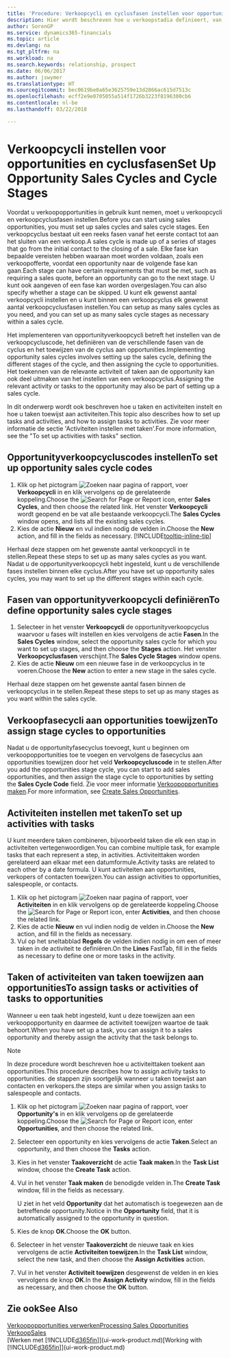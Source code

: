 ```yaml
---
title: 'Procedure: Verkoopcycli en cyclusfasen instellen voor opportunities| Microsoft Docs'
description: Hier wordt beschreven hoe u verkoopstadia definieert, van eerste contact tot sluiten, om een verkoopcyclus te maken en toe te wijzen aan opportunities in Finance and Operations, Business edition.
author: SorenGP
ms.service: dynamics365-financials
ms.topic: article
ms.devlang: na
ms.tgt_pltfrm: na
ms.workload: na
ms.search.keywords: relationship, prospect
ms.date: 06/06/2017
ms.author: jswymer
ms.translationtype: HT
ms.sourcegitcommit: bec0619be0a65e3625759e13d2866ac615d7513c
ms.openlocfilehash: ecff2e9e0705055a514f1726b3223f8196300cb6
ms.contentlocale: nl-be
ms.lasthandoff: 03/22/2018

---
```

# <a name="set-up-opportunity-sales-cycles-and-cycle-stages"></a><span data-ttu-id="688d9-103">Verkoopcycli instellen voor opportunities en cyclusfasen</span><span class="sxs-lookup"><span data-stu-id="688d9-103">Set Up Opportunity Sales Cycles and Cycle Stages</span></span>
<span data-ttu-id="688d9-104">Voordat u verkoopopportunities in gebruik kunt nemen, moet u verkoopcycli en verkoopcyclusfasen instellen.</span><span class="sxs-lookup"><span data-stu-id="688d9-104">Before you can start using sales opportunities, you must set up sales cycles and sales cycle stages.</span></span> <span data-ttu-id="688d9-105">Een verkoopcyclus bestaat uit een reeks fasen vanaf het eerste contact tot aan het sluiten van een verkoop.</span><span class="sxs-lookup"><span data-stu-id="688d9-105">A sales cycle is made up of a series of stages that go from the initial contact to the closing of a sale.</span></span> <span data-ttu-id="688d9-106">Elke fase kan bepaalde vereisten hebben waaraan moet worden voldaan, zoals een verkoopofferte, voordat een opportunity naar de volgende fase kan gaan.</span><span class="sxs-lookup"><span data-stu-id="688d9-106">Each stage can have certain requirements that must be met, such as requiring a sales quote, before an opportunity can go to the next stage.</span></span> <span data-ttu-id="688d9-107">U kunt ook aangeven of een fase kan worden overgeslagen.</span><span class="sxs-lookup"><span data-stu-id="688d9-107">You can also specify whether a stage can be skipped.</span></span> <span data-ttu-id="688d9-108">U kunt elk gewenst aantal verkoopcycli instellen en u kunt binnen een verkoopcyclus elk gewenst aantal verkoopcyclusfasen instellen.</span><span class="sxs-lookup"><span data-stu-id="688d9-108">You can setup as many sales cycles as you need, and you can set up as many sales cycle stages as necessary within a sales cycle.</span></span>

<span data-ttu-id="688d9-109">Het implementeren van opportunityverkoopcycli betreft het instellen van de verkoopcycluscode, het definiëren van de verschillende fasen van de cyclus en het toewijzen van de cyclus aan opportunities.</span><span class="sxs-lookup"><span data-stu-id="688d9-109">Implementing opportunity sales cycles involves setting up the sales cycle, defining the different stages of the cycle, and then assigning the cycle to opportunities.</span></span> <span data-ttu-id="688d9-110">Het toekennen van de relevante activiteit of taken aan de opportunity kan ook deel uitmaken van het instellen van een verkoopcyclus.</span><span class="sxs-lookup"><span data-stu-id="688d9-110">Assigning the relevant activity or tasks to the opportunity may also be part of setting up a sales cycle.</span></span>

<span data-ttu-id="688d9-111">In dit onderwerp wordt ook beschreven hoe u taken en activiteiten instelt en hoe u taken toewijst aan activiteiten.</span><span class="sxs-lookup"><span data-stu-id="688d9-111">This topic also describes how to set up tasks and activities, and how to assign tasks to activities.</span></span> <span data-ttu-id="688d9-112">Zie voor meer informatie de sectie 'Activiteiten instellen met taken'.</span><span class="sxs-lookup"><span data-stu-id="688d9-112">For more information, see the "To set up activities with tasks" section.</span></span>

## <a name="to-set-up-opportunity-sales-cycle-codes"></a><span data-ttu-id="688d9-113">Opportunityverkoopcycluscodes instellen</span><span class="sxs-lookup"><span data-stu-id="688d9-113">To set up opportunity sales cycle codes</span></span>
1. <span data-ttu-id="688d9-114">Klik op het pictogram ![Zoeken naar pagina of rapport](media/ui-search/search_small.png "pictogram Zoeken naar pagina of rapport"), voer **Verkoopcycli** in en klik vervolgens op de gerelateerde koppeling.</span><span class="sxs-lookup"><span data-stu-id="688d9-114">Choose the ![Search for Page or Report](media/ui-search/search_small.png "Search for Page or Report icon") icon, enter **Sales Cycles**, and then choose the related link.</span></span> <span data-ttu-id="688d9-115">Het venster **Verkoopcycli** wordt geopend en be vat alle bestaande verkoopcycli.</span><span class="sxs-lookup"><span data-stu-id="688d9-115">The **Sales Cycles** window opens, and lists all the existing sales cycles.</span></span>
2. <span data-ttu-id="688d9-116">Kies de actie **Nieuw** en vul indien nodig de velden in.</span><span class="sxs-lookup"><span data-stu-id="688d9-116">Choose the **New** action, and fill in the fields as necessary.</span></span> [!INCLUDE[tooltip-inline-tip](includes/tooltip-inline-tip_md.md)]

<span data-ttu-id="688d9-117">Herhaal deze stappen om het gewenste aantal verkoopcycli in te stellen.</span><span class="sxs-lookup"><span data-stu-id="688d9-117">Repeat these steps to set up as many sales cycles as you want.</span></span> <span data-ttu-id="688d9-118">Nadat u de opportunityverkoopcycli hebt ingesteld, kunt u de verschillende fases instellen binnen elke cyclus.</span><span class="sxs-lookup"><span data-stu-id="688d9-118">After you have set up opportunity sales cycles, you may want to set up the different stages within each cycle.</span></span>

## <a name="to-define-opportunity-sales-cycle-stages"></a><span data-ttu-id="688d9-119">Fasen van opportunityverkoopcycli definiëren</span><span class="sxs-lookup"><span data-stu-id="688d9-119">To define opportunity sales cycle stages</span></span>
1. <span data-ttu-id="688d9-120">Selecteer in het venster **Verkoopcycli** de opportunityverkoopcyclus waarvoor u fases wilt instellen en kies vervolgens de actie **Fasen**.</span><span class="sxs-lookup"><span data-stu-id="688d9-120">In the **Sales Cycles** window, select the opportunity sales cycle for which you want to set up stages, and then choose the **Stages** action.</span></span> <span data-ttu-id="688d9-121">Het venster **Verkoopcyclusfasen** verschijnt.</span><span class="sxs-lookup"><span data-stu-id="688d9-121">The **Sales Cycle Stages** window opens.</span></span>
2. <span data-ttu-id="688d9-122">Kies de actie **Nieuw** om een nieuwe fase in de verkoopcyclus in te voeren.</span><span class="sxs-lookup"><span data-stu-id="688d9-122">Choose the **New** action to enter a new stage in the sales cycle.</span></span>

<span data-ttu-id="688d9-123">Herhaal deze stappen om het gewenste aantal fasen binnen de verkoopcyclus in te stellen.</span><span class="sxs-lookup"><span data-stu-id="688d9-123">Repeat these steps to set up as many stages as you want within the sales cycle.</span></span>

## <a name="to-assign-stage-cycles-to-opportunities"></a><span data-ttu-id="688d9-124">Verkoopfasecycli aan opportunities toewijzen</span><span class="sxs-lookup"><span data-stu-id="688d9-124">To assign stage cycles to opportunities</span></span>
<span data-ttu-id="688d9-125">Nadat u de opportunityfasecyclus toevoegt, kunt u beginnen om verkoopopportunities toe te voegen en vervolgens de fasecyclus aan opportunities toewijzen door het veld **Verkoopcycluscode** in te stellen.</span><span class="sxs-lookup"><span data-stu-id="688d9-125">After you add the opportunities stage cycle, you can start to add sales opportunities, and then assign the stage cycle to opportunities by setting the **Sales Cycle Code** field.</span></span> <span data-ttu-id="688d9-126">Zie voor meer informatie [Verkoopopportunities maken](marketing-how-create-opportunities.md).</span><span class="sxs-lookup"><span data-stu-id="688d9-126">For more information, see [Create Sales Opportunities](marketing-how-create-opportunities.md).</span></span>

## <a name="to-set-up-activities-with-tasks"></a><span data-ttu-id="688d9-127">Activiteiten instellen met taken</span><span class="sxs-lookup"><span data-stu-id="688d9-127">To set up activities with tasks</span></span>
<span data-ttu-id="688d9-128">U kunt meerdere taken combineren, bijvoorbeeld taken die elk een stap in activiteiten vertegenwoordigen.</span><span class="sxs-lookup"><span data-stu-id="688d9-128">You can combine multiple task, for example tasks that each represent a step, in activities.</span></span> <span data-ttu-id="688d9-129">Activiteittaken worden gerelateerd aan elkaar met een datumformule.</span><span class="sxs-lookup"><span data-stu-id="688d9-129">Activity tasks are related to each other by a date formula.</span></span> <span data-ttu-id="688d9-130">U kunt activiteiten aan opportunities, verkopers of contacten toewijzen.</span><span class="sxs-lookup"><span data-stu-id="688d9-130">You can assign activities to opportunities, salespeople, or contacts.</span></span>

1. <span data-ttu-id="688d9-131">Klik op het pictogram ![Zoeken naar pagina of rapport](media/ui-search/search_small.png "pictogram Zoeken naar pagina of rapport"), voer **Activiteiten** in en klik vervolgens op de gerelateerde koppeling.</span><span class="sxs-lookup"><span data-stu-id="688d9-131">Choose the ![Search for Page or Report](media/ui-search/search_small.png "Search for Page or Report icon") icon, enter **Activities**, and then choose the related link.</span></span>
2. <span data-ttu-id="688d9-132">Kies de actie **Nieuw** en vul indien nodig de velden in.</span><span class="sxs-lookup"><span data-stu-id="688d9-132">Choose the **New** action, and fill in the fields as necessary.</span></span>
3. <span data-ttu-id="688d9-133">Vul op het sneltabblad **Regels** de velden indien nodig in om een of meer taken in de activiteit te definiëren.</span><span class="sxs-lookup"><span data-stu-id="688d9-133">On the **Lines** FastTab, fill in the fields as necessary to define one or more tasks in the activity.</span></span>

## <a name="to-assign-tasks-or-activities-of-tasks-to-opportunities"></a><span data-ttu-id="688d9-134">Taken of activiteiten van taken toewijzen aan opportunities</span><span class="sxs-lookup"><span data-stu-id="688d9-134">To assign tasks or activities of tasks to opportunities</span></span>
<span data-ttu-id="688d9-135">Wanneer u een taak hebt ingesteld, kunt u deze toewijzen aan een verkoopopportunity en daarmee de activiteit toewijzen waartoe de taak behoort.</span><span class="sxs-lookup"><span data-stu-id="688d9-135">When you have set up a task, you can assign it to a sales opportunity and thereby assign the activity that the task belongs to.</span></span>

> [!NOTE]  
>   <span data-ttu-id="688d9-136">In deze procedure wordt beschreven hoe u activiteittaken toekent aan opportunities.</span><span class="sxs-lookup"><span data-stu-id="688d9-136">This procedure describes how to assign activity tasks to opportunities.</span></span> <span data-ttu-id="688d9-137">de stappen zijn soortgelijk wanneer u taken toewijst aan contacten en verkopers.</span><span class="sxs-lookup"><span data-stu-id="688d9-137">the steps are similar when you assign tasks to salespeople and contacts.</span></span>

1. <span data-ttu-id="688d9-138">Klik op het pictogram ![Zoeken naar pagina of rapport](media/ui-search/search_small.png "pictogram Zoeken naar pagina of rapport"), voer **Opportunity's** in en klik vervolgens op de gerelateerde koppeling.</span><span class="sxs-lookup"><span data-stu-id="688d9-138">Choose the ![Search for Page or Report](media/ui-search/search_small.png "Search for Page or Report icon") icon, enter **Opportunities**, and then choose the related link.</span></span>
2. <span data-ttu-id="688d9-139">Selecteer een opportunity en kies vervolgens de actie **Taken**.</span><span class="sxs-lookup"><span data-stu-id="688d9-139">Select an opportunity, and then choose the **Tasks** action.</span></span>
3. <span data-ttu-id="688d9-140">Kies in het venster **Taakoverzicht** de actie **Taak maken**.</span><span class="sxs-lookup"><span data-stu-id="688d9-140">In the **Task List** window, choose the **Create Task** action.</span></span>
4.  <span data-ttu-id="688d9-141">Vul in het venster **Taak maken** de benodigde velden in.</span><span class="sxs-lookup"><span data-stu-id="688d9-141">The **Create Task** window, fill in the fields as necessary.</span></span>

    <span data-ttu-id="688d9-142">U ziet in het veld **Opportunity** dat het automatisch is toegewezen aan de betreffende opportunity.</span><span class="sxs-lookup"><span data-stu-id="688d9-142">Notice in the **Opportunity** field, that it is automatically assigned to the opportunity in question.</span></span>
5. <span data-ttu-id="688d9-143">Kies de knop **OK**.</span><span class="sxs-lookup"><span data-stu-id="688d9-143">Choose the **OK** button.</span></span>
6. <span data-ttu-id="688d9-144">Selecteer in het venster **Taakoverzicht** de nieuwe taak en kies vervolgens de actie **Activiteiten toewijzen**.</span><span class="sxs-lookup"><span data-stu-id="688d9-144">In the **Task List** window, select the new task, and then choose the **Assign Activities** action.</span></span>
7. <span data-ttu-id="688d9-145">Vul in het venster **Activiteit toewijzen** desgewenst de velden in en kies vervolgens de knop **OK**.</span><span class="sxs-lookup"><span data-stu-id="688d9-145">In the **Assign Activity** window, fill in the fields as necessary, and then choose the **OK** button.</span></span>

## <a name="see-also"></a><span data-ttu-id="688d9-146">Zie ook</span><span class="sxs-lookup"><span data-stu-id="688d9-146">See Also</span></span>
[<span data-ttu-id="688d9-147">Verkoopopportunities verwerken</span><span class="sxs-lookup"><span data-stu-id="688d9-147">Processing Sales Opportunities</span></span>](marketing-processing-sales-opportunities.md)  
[<span data-ttu-id="688d9-148">Verkoop</span><span class="sxs-lookup"><span data-stu-id="688d9-148">Sales</span></span>](sales-manage-sales.md)  
<span data-ttu-id="688d9-149">[Werken met [!INCLUDE[d365fin](includes/d365fin_md.md)]](ui-work-product.md)</span><span class="sxs-lookup"><span data-stu-id="688d9-149">[Working with [!INCLUDE[d365fin](includes/d365fin_md.md)]](ui-work-product.md)</span></span>

